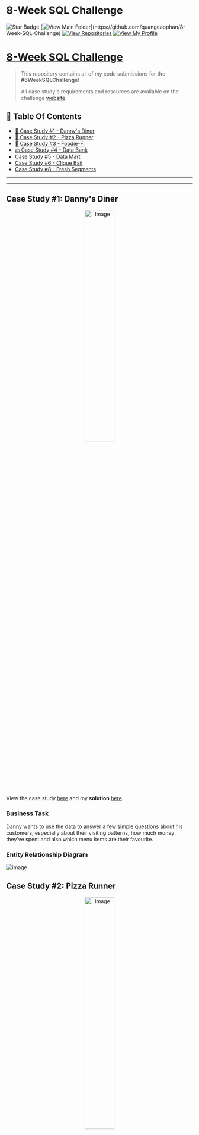 # 8-Week SQL Challenge
![Star Badge](https://img.shields.io/static/v1?label=%F0%9F%8C%9F&message=If%20Useful&style=style=flat&color=BC4E99)
[![View Main Folder](https://img.shields.io/badge/View-Main_Folder-971901?)](https://github.com/quangcaophan/8-Week-SQL-Challenge)
[![View Repositories](https://img.shields.io/badge/View-My_Repositories-blue?logo=GitHub)](https://github.com/quangcaophan?tab=repositories)
[![View My Profile](https://img.shields.io/badge/View-My_Profile-green?logo=GitHub)](https://github.com/quangcaophan)

# [8-Week SQL Challenge](https://8weeksqlchallenge.com)
> This repository contains all of my code submissions for the **#8WeekSQLChallenge**! 
>
> All case study's requirements and resources are available on the challenge [website](https://8weeksqlchallenge.com).

## 📕  Table Of Contents
* [🍜 Case Study #1 - Danny's Diner](#-case-study-1-dannys-diner)
* [🍕 Case Study #2 - Pizza Runner](#-case-study-2-pizza-runner)
* [🥑 Case Study #3 - Foodie-Fi](#-case-study-3-foodie-fi)
* [💵 Case Study #4 - Data Bank](#-case-study-4-data-bank)
* [Case Study #5 - Data Mart](#case-study-5-data-mart)
* [Case Study #6 - Clique Bait](#case-study-6-clique-bait)
* [Case Study #8 - Fresh Segments](#case-study-8-fresh-segments)
---

***

## Case Study #1: Danny's Diner 
<p align="center">
<img width=40% height=40% img src="https://user-images.githubusercontent.com/81607668/127727503-9d9e7a25-93cb-4f95-8bd0-20b87cb4b459.png" alt="Image" width="500" height="520">

View the case study [here](https://8weeksqlchallenge.com/case-study-1/) and my **solution** [here](https://github.com/quangcaophan/8-Week-Sql-Challenge/tree/main/8%20Week%20SQL%20Challenge/Case%20Study%20%231%20-%20Danny's%20Diner).

### Business Task
Danny wants to use the data to answer a few simple questions about his customers, especially about their visiting patterns, how much money they’ve spent and also which menu items are their favourite. 

### Entity Relationship Diagram
<p align="center">
  
  ![image](https://user-images.githubusercontent.com/81607668/127271130-dca9aedd-4ca9-4ed8-b6ec-1e1920dca4a8.png)


## Case Study #2: Pizza Runner
<p align="center">
<img width=40% height=40% img src="https://user-images.githubusercontent.com/81607668/127271856-3c0d5b4a-baab-472c-9e24-3c1e3c3359b2.png" alt="Image" width="500" height="520">

View the case study [here](https://8weeksqlchallenge.com/case-study-2/) and my **solution** [here]([https://github.com/quangcaophan/8-Week-Sql-Challenge/tree/main/8%20Week%20SQL%20Challenge/Case%20Study%20%232%20-%20Pizza%20Runner/A.%20Pizza%20Metrics](https://github.com/quangcaophan/8-Week-Sql-Challenge/tree/main/8%20Week%20SQL%20Challenge/Case%20Study%20%232%20-%20Pizza%20Runner)).

### Business Task
Danny is expanding his new Pizza Empire and at the same time, he wants to Uberize it, so Pizza Runner was launched!

Danny started by recruiting “runners” to deliver fresh pizza from Pizza Runner Headquarters (otherwise known as Danny’s house) and also maxed out his credit card to pay freelance developers to build a mobile app to accept orders from customers. 

### Entity Relationship Diagram
<p align="center">
  
  ![image](https://user-images.githubusercontent.com/81607668/127271531-0b4da8c7-8b24-4a14-9093-0795c4fa037e.png)



